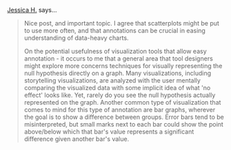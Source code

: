 <a href="http://jhullman.people.si.umich.edu" rel="nofollow noopener" target="_blank">Jessica H.</a> says…
>	Nice post, and important topic. I agree that scatterplots might be put to use more often, and that annotations can be crucial in easing understanding of data-heavy charts. 
>	
>	On the potential usefulness of visualization tools that allow easy annotation - it occurs to me that a general area that tool designers might explore more concerns techniques for visually representing the null hypothesis directly on a graph. Many visualizations, including storytelling visualizations, are analyzed with the user mentally comparing the visualized data with some implicit idea of what 'no effect' looks like. Yet, rarely do you see the null hypothesis actually represented on the graph. Another common type of visualization that comes to mind for this type of annotation are bar graphs, wherever the goal is to show a difference between groups. Error bars tend to be misinterpreted, but small marks next to each bar could show the point above/below which that bar's value represents a significant difference given another bar's value.
